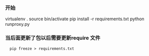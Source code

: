 
### 开始
  virtualenv .
  source bin/activate
  pip install -r requirements.txt
  python runproxy.py


### 当后面更新了包以后需要更新require 文件

``` shell
  pip freeze > requirements.txt
```